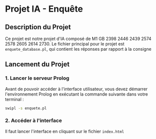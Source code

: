 # Projet IA - Enquête

## Description du Projet

Ce projet est notre projet d'IA composé de M1 GB 2398 2446 2439 2574 2578 2605 2614 2730.
Le fichier principal pour le projet est `enquete_database.pl`, qui contient les réponses par rapport à la consigne

## Lancement du Projet

### 1. Lancer le serveur Prolog

Avant de pouvoir accéder à l'interface utilisateur, vous devez démarrer l'environnement Prolog en exécutant la commande suivante dans votre terminal :

```bash
swipl -s enquete.pl
```

### 2. Accéder à l'interface
Il faut lancer l'interface en cliquant sur le fichier `index.html`

